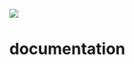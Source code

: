 
![](https://github.com/linuxianer99/documentation/workflows/Build%20openvario%20documentation/badge.svg)

# documentation
